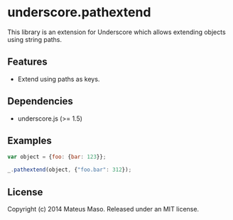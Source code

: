underscore.pathextend
=====================
This library is an extension for Underscore which allows extending objects using string paths.

## Features

* Extend using paths as keys.

## Dependencies

* underscore.js (>= 1.5)

## Examples

```javascript
var object = {foo: {bar: 123}};

_.pathextend(object, {"foo.bar": 312});
```

## License

Copyright (c) 2014 Mateus Maso. Released under an MIT license.
